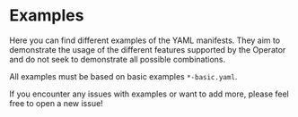 # Examples

Here you can find different examples of the YAML manifests. They aim to demonstrate the usage of the different features supported by the Operator and do not seek to demonstrate all possible combinations.

All examples must be based on basic examples `*-basic.yaml`.

If you encounter any issues with examples or want to add more, please feel free to open a new issue!
